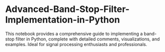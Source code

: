 # Advanced-Band-Stop-Filter-Implementation-in-Python
This notebook provides a comprehensive guide to implementing a band-stop filter in Python, complete with detailed comments, visualizations, and examples. Ideal for signal processing enthusiasts and professionals.
